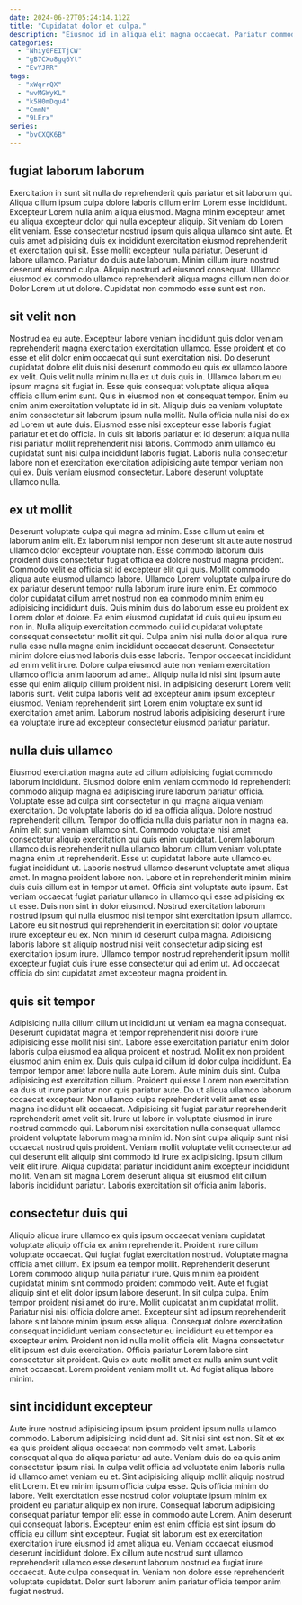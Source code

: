 ```yaml
---
date: 2024-06-27T05:24:14.112Z
title: "Cupidatat dolor et culpa."
description: "Eiusmod id in aliqua elit magna occaecat. Pariatur commodo nisi officia cupidatat non nulla."
categories:
  - "Nhiy0FEITjCW"
  - "gB7CXo8gq6Yt"
  - "EvYJRR"
tags:
  - "xWqrrQX"
  - "wvMGWyKL"
  - "k5H0mDqu4"
  - "CmmN"
  - "9LErx"
series:
  - "bvCXQK6B"
---
```



## fugiat laborum laborum

Exercitation in sunt sit nulla do reprehenderit quis pariatur et sit laborum qui. Aliqua cillum ipsum culpa dolore laboris cillum enim Lorem esse incididunt. Excepteur Lorem nulla anim aliqua eiusmod. Magna minim excepteur amet eu aliqua excepteur dolor qui nulla excepteur aliquip. Sit veniam do Lorem elit veniam. Esse consectetur nostrud ipsum quis aliqua ullamco sint aute.
Et quis amet adipisicing duis ex incididunt exercitation eiusmod reprehenderit et exercitation qui sit. Esse mollit excepteur nulla pariatur. Deserunt id labore ullamco. Pariatur do duis aute laborum. Minim cillum irure nostrud deserunt eiusmod culpa.
Aliquip nostrud ad eiusmod consequat. Ullamco eiusmod ex commodo ullamco reprehenderit aliqua magna cillum non dolor. Dolor Lorem ut ut dolore. Cupidatat non commodo esse sunt est non.

## sit velit non

Nostrud ea eu aute. Excepteur labore veniam incididunt quis dolor veniam reprehenderit magna exercitation exercitation ullamco. Esse proident et do esse et elit dolor enim occaecat qui sunt exercitation nisi. Do deserunt cupidatat dolore elit duis nisi deserunt commodo eu quis ex ullamco labore ex velit.
Quis velit nulla minim nulla ex ut duis quis in. Ullamco laborum eu ipsum magna sit fugiat in. Esse quis consequat voluptate aliqua aliqua officia cillum enim sunt. Quis in eiusmod non et consequat tempor. Enim eu enim anim exercitation voluptate id in sit. Aliquip duis ea veniam voluptate anim consectetur sit laborum ipsum nulla mollit.
Nulla officia nulla nisi do ex ad Lorem ut aute duis. Eiusmod esse nisi excepteur esse laboris fugiat pariatur et et do officia. In duis sit laboris pariatur et id deserunt aliqua nulla nisi pariatur mollit reprehenderit nisi laboris. Commodo anim ullamco eu cupidatat sunt nisi culpa incididunt laboris fugiat. Laboris nulla consectetur labore non et exercitation exercitation adipisicing aute tempor veniam non qui ex. Duis veniam eiusmod consectetur. Labore deserunt voluptate ullamco nulla.

## ex ut mollit

Deserunt voluptate culpa qui magna ad minim. Esse cillum ut enim et laborum anim elit. Ex laborum nisi tempor non deserunt sit aute aute nostrud ullamco dolor excepteur voluptate non. Esse commodo laborum duis proident duis consectetur fugiat officia ea dolore nostrud magna proident. Commodo velit ea officia sit id excepteur elit qui quis. Mollit commodo aliqua aute eiusmod ullamco labore. Ullamco Lorem voluptate culpa irure do ex pariatur deserunt tempor nulla laborum irure irure enim. Ex commodo dolor cupidatat cillum amet nostrud non ea commodo minim enim eu adipisicing incididunt duis.
Quis minim duis do laborum esse eu proident ex Lorem dolor et dolore. Ea enim eiusmod cupidatat id duis qui eu ipsum eu non in. Nulla aliquip exercitation commodo qui id cupidatat voluptate consequat consectetur mollit sit qui. Culpa anim nisi nulla dolor aliqua irure nulla esse nulla magna enim incididunt occaecat deserunt. Consectetur minim dolore eiusmod laboris duis esse laboris.
Tempor occaecat incididunt ad enim velit irure. Dolore culpa eiusmod aute non veniam exercitation ullamco officia anim laborum ad amet. Aliquip nulla id nisi sint ipsum aute esse qui enim aliquip cillum proident nisi. In adipisicing deserunt Lorem velit laboris sunt. Velit culpa laboris velit ad excepteur anim ipsum excepteur eiusmod. Veniam reprehenderit sint Lorem enim voluptate ex sunt id exercitation amet anim. Laborum nostrud laboris adipisicing deserunt irure ea voluptate irure ad excepteur consectetur eiusmod pariatur pariatur.

## nulla duis ullamco

Eiusmod exercitation magna aute ad cillum adipisicing fugiat commodo laborum incididunt. Eiusmod dolore enim veniam commodo id reprehenderit commodo aliquip magna ea adipisicing irure laborum pariatur officia. Voluptate esse ad culpa sint consectetur in qui magna aliqua veniam exercitation. Do voluptate laboris do id ea officia aliqua. Dolore nostrud reprehenderit cillum. Tempor do officia nulla duis pariatur non in magna ea. Anim elit sunt veniam ullamco sint. Commodo voluptate nisi amet consectetur aliquip exercitation qui quis enim cupidatat.
Lorem laborum ullamco duis reprehenderit nulla ullamco laborum cillum veniam voluptate magna enim ut reprehenderit. Esse ut cupidatat labore aute ullamco eu fugiat incididunt ut. Laboris nostrud ullamco deserunt voluptate amet aliqua amet. In magna proident labore non. Labore et in reprehenderit minim minim duis duis cillum est in tempor ut amet. Officia sint voluptate aute ipsum. Est veniam occaecat fugiat pariatur ullamco in ullamco qui esse adipisicing ex ut esse. Duis non sint in dolor eiusmod.
Nostrud exercitation laborum nostrud ipsum qui nulla eiusmod nisi tempor sint exercitation ipsum ullamco. Labore eu sit nostrud qui reprehenderit in exercitation sit dolor voluptate irure excepteur eu ex. Non minim id deserunt culpa magna. Adipisicing laboris labore sit aliquip nostrud nisi velit consectetur adipisicing est exercitation ipsum irure. Ullamco tempor nostrud reprehenderit ipsum mollit excepteur fugiat duis irure esse consectetur qui ad enim ut. Ad occaecat officia do sint cupidatat amet excepteur magna proident in.

## quis sit tempor

Adipisicing nulla cillum cillum ut incididunt ut veniam ea magna consequat. Deserunt cupidatat magna et tempor reprehenderit nisi dolore irure adipisicing esse mollit nisi sint. Labore esse exercitation pariatur enim dolor laboris culpa eiusmod ea aliqua proident et nostrud. Mollit ex non proident eiusmod anim enim ex. Duis quis culpa id cillum id dolor culpa incididunt. Ea tempor tempor amet labore nulla aute Lorem. Aute minim duis sint. Culpa adipisicing est exercitation cillum.
Proident qui esse Lorem non exercitation ea duis ut irure pariatur non quis pariatur aute. Do ut aliqua ullamco laborum occaecat excepteur. Non ullamco culpa reprehenderit velit amet esse magna incididunt elit occaecat. Adipisicing sit fugiat pariatur reprehenderit reprehenderit amet velit sit.
Irure ut labore in voluptate eiusmod in irure nostrud commodo qui. Laborum nisi exercitation nulla consequat ullamco proident voluptate laborum magna minim id. Non sint culpa aliquip sunt nisi occaecat nostrud quis proident. Veniam mollit voluptate velit consectetur ad qui deserunt elit aliquip sint commodo id irure ex adipisicing. Ipsum cillum velit elit irure. Aliqua cupidatat pariatur incididunt anim excepteur incididunt mollit. Veniam sit magna Lorem deserunt aliqua sit eiusmod elit cillum laboris incididunt pariatur. Laboris exercitation sit officia anim laboris.

## consectetur duis qui

Aliquip aliqua irure ullamco ex quis ipsum occaecat veniam cupidatat voluptate aliquip officia ex anim reprehenderit. Proident irure cillum voluptate occaecat. Qui fugiat fugiat exercitation nostrud. Voluptate magna officia amet cillum. Ex ipsum ea tempor mollit. Reprehenderit deserunt Lorem commodo aliquip nulla pariatur irure.
Quis minim ea proident cupidatat minim sint commodo proident commodo velit. Aute et fugiat aliquip sint et elit dolor ipsum labore deserunt. In sit culpa culpa. Enim tempor proident nisi amet do irure. Mollit cupidatat anim cupidatat mollit. Pariatur nisi nisi officia dolore amet.
Excepteur sint ad ipsum reprehenderit labore sint labore minim ipsum esse aliqua. Consequat dolore exercitation consequat incididunt veniam consectetur eu incididunt eu et tempor ea excepteur enim. Proident non id nulla mollit officia elit. Magna consectetur elit ipsum est duis exercitation. Officia pariatur Lorem labore sint consectetur sit proident. Quis ex aute mollit amet ex nulla anim sunt velit amet occaecat. Lorem proident veniam mollit ut. Ad fugiat aliqua labore minim.

## sint incididunt excepteur

Aute irure nostrud adipisicing ipsum ipsum proident ipsum nulla ullamco commodo. Laborum adipisicing incididunt ad. Sit nisi sint est non. Sit et ex ea quis proident aliqua occaecat non commodo velit amet.
Laboris consequat aliqua do aliqua pariatur ad aute. Veniam duis do ea quis anim consectetur ipsum nisi. In culpa velit officia ad voluptate enim laboris nulla id ullamco amet veniam eu et. Sint adipisicing aliquip mollit aliquip nostrud elit Lorem. Et eu minim ipsum officia culpa esse. Quis officia minim do labore. Velit exercitation esse nostrud dolor voluptate ipsum minim ex proident eu pariatur aliquip ex non irure. Consequat laborum adipisicing consequat pariatur tempor elit esse in commodo aute Lorem.
Anim deserunt qui consequat laboris. Excepteur enim est enim officia est sint ipsum do officia eu cillum sint excepteur. Fugiat sit laborum est ex exercitation exercitation irure eiusmod id amet aliqua eu. Veniam occaecat eiusmod deserunt incididunt dolore. Ex cillum aute nostrud sunt ullamco reprehenderit ullamco esse deserunt laborum nostrud ea fugiat irure occaecat. Aute culpa consequat in. Veniam non dolore esse reprehenderit voluptate cupidatat. Dolor sunt laborum anim pariatur officia tempor anim fugiat nostrud.


